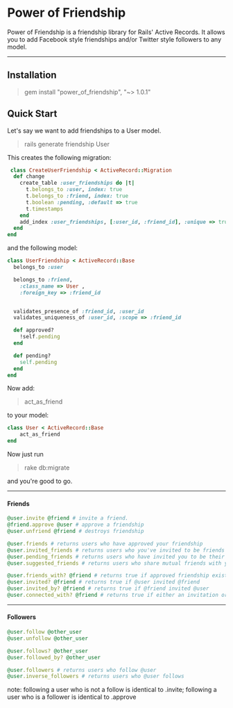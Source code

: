 Power of Friendship
================

Power of Friendship is a friendship library for Rails' Active Records. It allows you to add Facebook style friendships and/or Twitter style followers to any model.

-----

Installation
--------------

> gem install "power_of_friendship", "~> 1.0.1"

Quick Start
-------------
Let's say we want to add friendships to a User model.

> rails generate friendship User

This creates the following migration:
```ruby
 class CreateUserFriendship < ActiveRecord::Migration
  def change
    create_table :user_friendships do |t|
      t.belongs_to :user, index: true
      t.belongs_to :friend, index: true
      t.boolean :pending, :default => true
      t.timestamps
    end
    add_index :user_friendships, [:user_id, :friend_id], :unique => true
  end
end
```
and the following model:
```ruby
class UserFriendship < ActiveRecord::Base
  belongs_to :user 

  belongs_to :friend,
    :class_name => User ,
    :foreign_key => :friend_id


  validates_presence_of :friend_id, :user_id
  validates_uniqueness_of :user_id, :scope => :friend_id

  def approved?
    !self.pending
  end

  def pending?
    self.pending
  end
end
```

Now add:
> act_as_friend

to your model:
```ruby
class User < ActiveRecord::Base
    act_as_friend
end
```

Now just run
>rake db:migrate

and you're good to go.

----
#### **Friends**

```ruby
@user.invite @friend # invite a friend. 
@friend.approve @user # approve a friendship
@user.unfriend @friend # destroys friendship

@user.friends # returns users who have approved your friendship
@user.invited_friends # returns users who you've invited to be friends
@user.pending_friends # returns users who have invited you to be their friend
@user.suggested_friends # returns users who share mutual friends with you, ordered by number of common friends

@user.friends_with? @friend # returns true if approved friendship exists between @user and @friend
@user.invited? @friend # returns true if @user invited @friend
@user.invited_by? @friend # returns true if @friend invited @user
@user.connected_with? @friend # returns true if either an invitation or a friendship exists

```

----
#### **Followers**

```ruby
@user.follow @other_user 
@user.unfollow @other_user

@user.follows? @other_user 
@user.followed_by? @other_user

@user.followers # returns users who follow @user
@user.inverse_followers # returns users who @user follows
```
note: following a user who is not a follow is identical to .invite; following a user who is a follower is identical to .approve